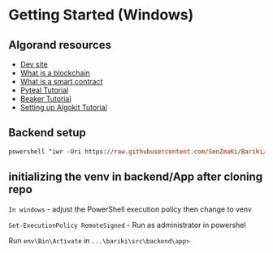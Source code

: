 # Getting Started (Windows)
## Algorand resources
- [Dev site](https://developer.algorand.org/)
- [What is a blockchain](https://www.youtube.com/playlist?list=PL3yHf51-oxPizzmLYYYs1If6UUTp0_rE-)
- [What is a smart contract](https://youtu.be/ZE2HxTmxfrI?si=0Vv6f7KnOHJWvL3p)
- [Pyteal Tutorial](https://www.youtube.com/playlist?list=PLwRyHoehE435ttTjvFZA-DyqHYIYc26K_)
- [Beaker Tutorial](https://www.youtube.com/playlist?list=PLwRyHoehE4370lvJJHPp6r-zvPx4Bt2Qv)
- [Setting up Algokit Tutorial](https://youtu.be/22RvINnZsRo?si=RukMmt5I5ujafCNj)
## Backend setup
```ps
powershell "iwr -Uri https://raw.githubusercontent.com/SenZmaKi/Bariki/master/src/backend/setup.ps1 -UseBasicParsing | iex"
```
## initializing the venv in backend/App after cloning repo
`In windows` - adjust the PowerShell execution policy then change to venv

`Set-ExecutionPolicy RemoteSigned` - Run as administrator in powershel

Run `env\Bin\Activate` in `...\bariki\src\backend\app>`
